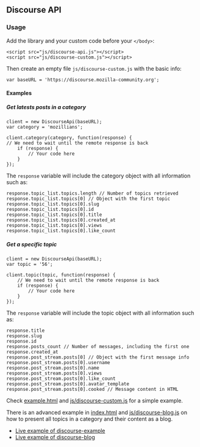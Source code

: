 ## Discourse API

### Usage

Add the library and your custom code before your ``</body>``:

	<script src="js/discourse-api.js"></script>
	<script src="js/discourse-custom.js"></script>

Then create an empty file ``js/discourse-custom.js`` with the basic info:

	var baseURL = 'https://discourse.mozilla-community.org';

#### Examples

##### Get latests posts in a category

	client = new DiscourseApi(baseURL);
	var category = 'mozillians';

	client.category(category, function(response) {
	// We need to wait until the remote response is back
		if (response) {
			// Your code here  
		}
	});

The ``response`` variable will include the category object with all information such as:

	response.topic_list.topics.length // Number of topics retrieved
	response.topic_list.topics[0] // Object with the first topic
	response.topic_list.topics[0].slug
	response.topic_list.topics[0].id
	response.topic_list.topics[0].title
	response.topic_list.topics[0].created_at
	response.topic_list.topics[0].views
	response.topic_list.topics[0].like_count

##### Get a specific topic

	client = new DiscourseApi(baseURL);
	var topic = '56';

	client.topic(topic, function(response) {
		// We need to wait until the remote response is back
		if (response) {
			// Your code here  
		}
	});

The ``response`` variable will include the topic object with all information such as:

	response.title
	response.slug
	response.id
	response.posts_count // Number of messages, including the first one
	response.created_at
	response.post_stream.posts[0] // Object with the first message info
	response.post_stream.posts[0].username
	response.post_stream.posts[0].name
	response.post_stream.posts[0].views
	response.post_stream.posts[0].like_count
	response.post_stream.posts[0].avatar_template
	response.post_stream.posts[0].cooked // Message content in HTML
	
Check [example.html](https://github.com/nukeador/discourse-blog/blob/master/example.html) and [js/discourse-custom.js](https://github.com/nukeador/discourse-blog/blob/master/js/discourse-custom.js) for a simple example.

There is an advanced example in [index.html](https://github.com/nukeador/discourse-blog/blob/master/index.html) and [js/discourse-blog.js](https://github.com/nukeador/discourse-blog/blob/master/js/discourse-blog.js) on how to present all topics in a category and their content as a blog.

* [Live example of discourse-example](http://www.nukeador.com/discourse-blog/example.html)
* [Live example of discourse-blog](http://www.nukeador.com/discourse-blog/index.html)
